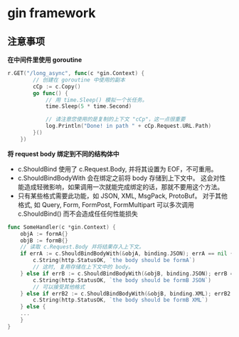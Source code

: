# gin framework

## 注意事项

**在中间件里使用 goroutine**

```go
r.GET("/long_async", func(c *gin.Context) {
		// 创建在 goroutine 中使用的副本
		cCp := c.Copy()
		go func() {
			// 用 time.Sleep() 模拟一个长任务。
			time.Sleep(5 * time.Second)

			// 请注意您使用的是复制的上下文 "cCp"，这一点很重要
			log.Println("Done! in path " + cCp.Request.URL.Path)
		}()
	})
```

**将 request body 绑定到不同的结构体中**

* c.ShouldBind 使用了 c.Request.Body, 并将其设置为 EOF，不可重用。
* c.ShouldBindBodyWith 会在绑定之前将 body 存储到上下文中。 这会对性能造成轻微影响，如果调用一次就能完成绑定的话，那就不要用这个方法。
* 只有某些格式需要此功能，如 JSON, XML, MsgPack, ProtoBuf。 对于其他格式, 如 Query, Form, FormPost, FormMultipart 可以多次调用 c.ShouldBind() 而不会造成任任何性能损失 

```go
func SomeHandler(c *gin.Context) {
    objA := formA{}
    objB := formB{}
    // 读取 c.Request.Body 并将结果存入上下文。
    if errA := c.ShouldBindBodyWith(&objA, binding.JSON); errA == nil {
        c.String(http.StatusOK, `the body should be formA`)
        // 这时, 复用存储在上下文中的 body。
    } else if errB := c.ShouldBindBodyWith(&objB, binding.JSON); errB == nil {
        c.String(http.StatusOK, `the body should be formB JSON`)
        // 可以接受其他格式
    } else if errB2 := c.ShouldBindBodyWith(&objB, binding.XML); errB2 == nil {
        c.String(http.StatusOK, `the body should be formB XML`)
    } else {
    ...
    }
}
```